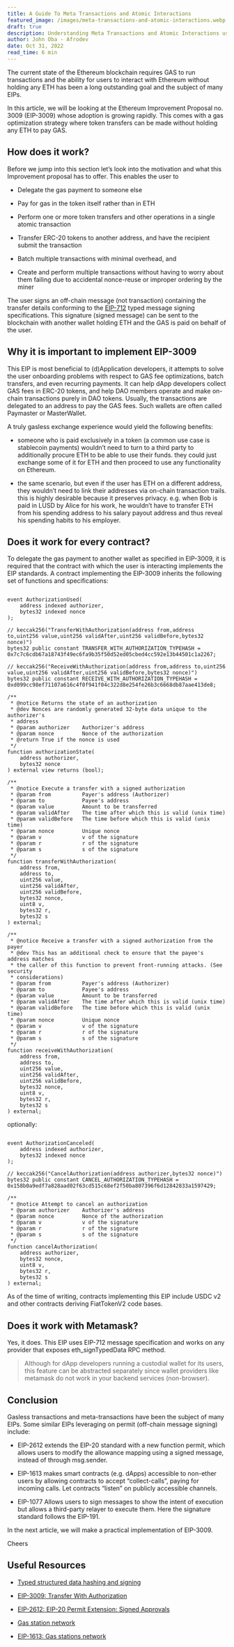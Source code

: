 ```yaml
---
title: A Guide To Meta Transactions and Atomic Interactions
featured_image: /images/meta-transactions-and-atomic-interactions.webp
draft: true
description: Understanding Meta Transactions and Atomic Interactions using EIP-3009
author: John Oba - Afrodev
date: Oct 31, 2022
read_time: 6 min
---
```


The current state of the Ethereum blockchain requires GAS to run transactions and the ability for users to interact with Ethereum without holding any ETH has been a long outstanding goal and the subject of many EIPs.

In this article, we will be looking at the Ethereum Improvement Proposal no. 3009 (EIP-3009) whose adoption is growing rapidly. This comes with a gas optimization strategy where token transfers can be made without holding any ETH to pay GAS.  


## How does it work?

Before we jump into this section let’s look into the motivation and what this Improvement proposal has to offer. This enables the user to

- Delegate the gas payment to someone else

- Pay for gas in the token itself rather than in ETH

- Perform one or more token transfers and other operations in a single atomic transaction

- Transfer ERC-20 tokens to another address, and have the recipient submit the transaction

- Batch multiple transactions with minimal overhead, and

- Create and perform multiple transactions without having to worry about them failing due to accidental nonce-reuse or improper ordering by the miner

The user signs an off-chain message (not transaction) containing the transfer details conforming to the [EIP-712](https://eips.ethereum.org/EIPS/eip-712) typed message signing specifications. This signature (signed message) can be sent to the blockchain with another wallet holding ETH and the GAS is paid on behalf of the user.   


## Why it is important to implement EIP-3009

This EIP is most beneficial to (d)Application developers, it attempts to solve the user onboarding problems with respect to GAS fee optimizations, batch transfers, and even recurring payments.
It can help dApp developers collect GAS fees in ERC-20 tokens, and help DAO members operate and make on-chain transactions purely in DAO tokens. Usually, the transactions are delegated to an address to pay the GAS fees. Such wallets are often called Paymaster or MasterWallet.

A truly gasless exchange experience would yield the following benefits:

- someone who is paid exclusively in a token (a common use case is stablecoin payments) wouldn’t need to turn to a third party to additionally procure ETH to be able to use their funds. they could just exchange some of it for ETH and then proceed to use any functionality on Ethereum.

- the same scenario, but even if the user has ETH on a different address, they wouldn’t need to link their addresses via on-chain transaction trails. this is highly desirable because it preserves privacy. e.g. when Bob is paid in LUSD by Alice for his work, he wouldn’t have to transfer ETH from his spending address to his salary payout address and thus reveal his spending habits to his employer.   


## Does it work for every contract?

To delegate the gas payment to another wallet as specified in EIP-3009, it is required that the contract with which the user is interacting implements the EIP standards. A contract implementing the EIP-3009 inherits the following set of functions and specifications:

```solidity

event AuthorizationUsed(
    address indexed authorizer,
    bytes32 indexed nonce
);

// keccak256("TransferWithAuthorization(address from,address to,uint256 value,uint256 validAfter,uint256 validBefore,bytes32 nonce)")
bytes32 public constant TRANSFER_WITH_AUTHORIZATION_TYPEHASH = 0x7c7c6cdb67a18743f49ec6fa9b35f50d52ed05cbed4cc592e13b44501c1a2267;

// keccak256("ReceiveWithAuthorization(address from,address to,uint256 value,uint256 validAfter,uint256 validBefore,bytes32 nonce)")
bytes32 public constant RECEIVE_WITH_AUTHORIZATION_TYPEHASH = 0xd099cc98ef71107a616c4f0f941f04c322d8e254fe26b3c6668db87aae413de8;

/**
 * @notice Returns the state of an authorization
 * @dev Nonces are randomly generated 32-byte data unique to the authorizer's
 * address
 * @param authorizer    Authorizer's address
 * @param nonce         Nonce of the authorization
 * @return True if the nonce is used
 */
function authorizationState(
    address authorizer,
    bytes32 nonce
) external view returns (bool);

/**
 * @notice Execute a transfer with a signed authorization
 * @param from          Payer's address (Authorizer)
 * @param to            Payee's address
 * @param value         Amount to be transferred
 * @param validAfter    The time after which this is valid (unix time)
 * @param validBefore   The time before which this is valid (unix time)
 * @param nonce         Unique nonce
 * @param v             v of the signature
 * @param r             r of the signature
 * @param s             s of the signature
 */
function transferWithAuthorization(
    address from,
    address to,
    uint256 value,
    uint256 validAfter,
    uint256 validBefore,
    bytes32 nonce,
    uint8 v,
    bytes32 r,
    bytes32 s
) external;

/**
 * @notice Receive a transfer with a signed authorization from the payer
 * @dev This has an additional check to ensure that the payee's address matches
 * the caller of this function to prevent front-running attacks. (See security
 * considerations)
 * @param from          Payer's address (Authorizer)
 * @param to            Payee's address
 * @param value         Amount to be transferred
 * @param validAfter    The time after which this is valid (unix time)
 * @param validBefore   The time before which this is valid (unix time)
 * @param nonce         Unique nonce
 * @param v             v of the signature
 * @param r             r of the signature
 * @param s             s of the signature
 */
function receiveWithAuthorization(
    address from,
    address to,
    uint256 value,
    uint256 validAfter,
    uint256 validBefore,
    bytes32 nonce,
    uint8 v,
    bytes32 r,
    bytes32 s
) external;
```

optionally:

```solidity

event AuthorizationCanceled(
    address indexed authorizer,
    bytes32 indexed nonce
);

// keccak256("CancelAuthorization(address authorizer,bytes32 nonce)")
bytes32 public constant CANCEL_AUTHORIZATION_TYPEHASH = 0x158b0a9edf7a828aad02f63cd515c68ef2f50ba807396f6d12842833a1597429;

/**
 * @notice Attempt to cancel an authorization
 * @param authorizer    Authorizer's address
 * @param nonce         Nonce of the authorization
 * @param v             v of the signature
 * @param r             r of the signature
 * @param s             s of the signature
 */
function cancelAuthorization(
    address authorizer,
    bytes32 nonce,
    uint8 v,
    bytes32 r,
    bytes32 s
) external;
```

As of the time of writing, contracts implementing this EIP include USDC v2 and other contracts deriving FiatTokenV2 code bases.  


## Does it work with Metamask?

Yes, it does. This EIP uses EIP-712 message specification and works on any provider that exposes eth_signTypedData RPC method. 

> Although for dApp developers running a custodial wallet for its users, this feature can be abstracted separately since wallet providers like metamask do not work in your backend services (non-browser). 


## Conclusion

Gasless transactions and meta-transactions have been the subject of many EIPs. Some similar EIPs leveraging on permit (off-chain message signing) include:

- EIP-2612 extends the EIP-20 standard with a new function permit, which allows users to modify the allowance mapping using a signed message, instead of through msg.sender.

- EIP-1613 makes smart contracts (e.g. dApps) accessible to non-ether users by allowing contracts to accept “collect-calls”, paying for incoming calls. Let contracts “listen” on publicly accessible channels.

- EIP-1077 Allows users to sign messages to show the intent of execution but allows a third-party relayer to execute them. Here the signature standard follows the EIP-191.

In the next article, we will make a practical implementation of EIP-3009.

Cheers

## Useful Resources
- [Typed structured data hashing and signing](https://eips.ethereum.org/EIPS/eip-712) 

- [EIP-3009: Transfer With Authorization](https://eips.ethereum.org/EIPS/eip-3009)

- [EIP-2612: EIP-20 Permit Extension: Signed Approvals](https://eips.ethereum.org/EIPS/eip-2612)

- [Gas station network](https://docs.openzeppelin.com/gsn-provider/0.1/gsn-faq#does_gsn_work_with_metamask)

- [EIP-1613: Gas stations network](https://eips.ethereum.org/EIPS/eip-1613)
